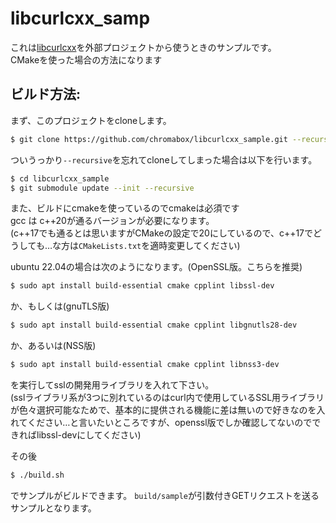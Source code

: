 # libcurlcxx_samp

これは[libcurlcxx](https://github.com/chromabox/libcurlcxx)を外部プロジェクトから使うときのサンプルです。  
CMakeを使った場合の方法になります

## ビルド方法:

まず、このプロジェクトをcloneします。
```bash
$ git clone https://github.com/chromabox/libcurlcxx_sample.git --recursive
```
ついうっかり`--recursive`を忘れてcloneしてしまった場合は以下を行います。  
```bash
$ cd libcurlcxx_sample
$ git submodule update --init --recursive
```
また、ビルドにcmakeを使っているのでcmakeは必須です  
gcc は c++20が通るバージョンが必要になります。  
(c++17でも通るとは思いますがCMakeの設定で20にしているので、c++17でどうしても…な方は`CMakeLists.txt`を適時変更してください)  
  
ubuntu 22.04の場合は次のようになります。(OpenSSL版。こちらを推奨)  
```bash
$ sudo apt install build-essential cmake cpplint libssl-dev 
```
か、もしくは(gnuTLS版)
```bash
$ sudo apt install build-essential cmake cpplint libgnutls28-dev
```
か、あるいは(NSS版)
```bash
$ sudo apt install build-essential cmake cpplint libnss3-dev 
```
を実行してsslの開発用ライブラリを入れて下さい。  
(sslライブラリ系が3つに別れているのはcurl内で使用しているSSL用ライブラリが色々選択可能なためで、基本的に提供される機能に差は無いので好きなのを入れてください…と言いたいところですが、openssl版でしか確認してないのでできればlibssl-devにしてください)  
  
その後
```bash
$ ./build.sh
```
でサンプルがビルドできます。
`build/sample`が引数付きGETリクエストを送るサンプルとなります。  



